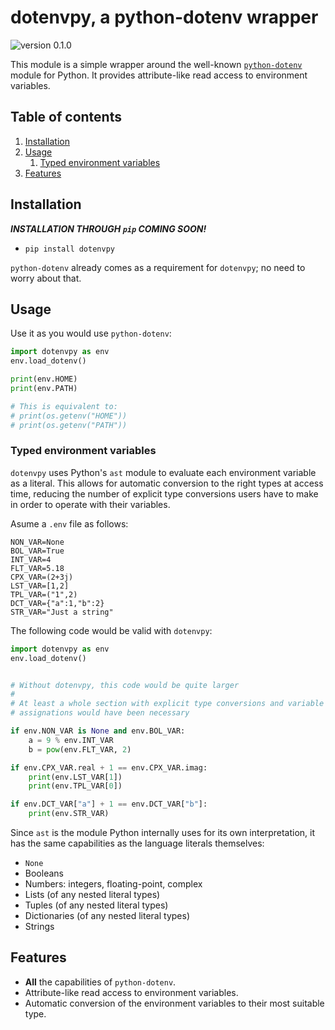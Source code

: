 # dotenvpy, a python-dotenv wrapper

![version 0.1.0](https://img.shields.io/badge/version-0.1.0-blue "version 0.1.0")

This module is a simple wrapper around the well-known [`python-dotenv`](https://pypi.org/project/python-dotenv/) module for Python. It provides attribute-like read access to environment variables.

## Table of contents

1. [Installation](#installation)
2. [Usage](#usage)
   1. [Typed environment variables](#typed-environment-variables)
3. [Features](#features)

## Installation

**_INSTALLATION THROUGH `pip` COMING SOON!_**

- `pip install dotenvpy`

`python-dotenv` already comes as a requirement for `dotenvpy`; no need to worry about that.

## Usage

Use it as you would use `python-dotenv`:

```python
import dotenvpy as env
env.load_dotenv()

print(env.HOME)
print(env.PATH)

# This is equivalent to:
# print(os.getenv("HOME"))
# print(os.getenv("PATH"))
```

### Typed environment variables

`dotenvpy` uses Python's `ast` module to evaluate each environment variable as a literal. This allows for automatic conversion to the right types at access time, reducing the number of explicit type conversions users have to make in order to operate with their variables.

Asume a `.env` file as follows:

```dotenv
NON_VAR=None
BOL_VAR=True
INT_VAR=4
FLT_VAR=5.18
CPX_VAR=(2+3j)
LST_VAR=[1,2]
TPL_VAR=("1",2)
DCT_VAR={"a":1,"b":2}
STR_VAR="Just a string"
```

The following code would be valid with `dotenvpy`:

```python
import dotenvpy as env
env.load_dotenv()


# Without dotenvpy, this code would be quite larger
#
# At least a whole section with explicit type conversions and variable
# assignations would have been necessary

if env.NON_VAR is None and env.BOL_VAR:
    a = 9 % env.INT_VAR
    b = pow(env.FLT_VAR, 2)

if env.CPX_VAR.real + 1 == env.CPX_VAR.imag:
    print(env.LST_VAR[1])
    print(env.TPL_VAR[0])

if env.DCT_VAR["a"] + 1 == env.DCT_VAR["b"]:
    print(env.STR_VAR)
```

Since `ast` is the module Python internally uses for its own interpretation, it has the same capabilities as the language literals themselves:

- `None`
- Booleans
- Numbers: integers, floating-point, complex
- Lists (of any nested literal types)
- Tuples (of any nested literal types)
- Dictionaries (of any nested literal types)
- Strings

## Features

- **All** the capabilities of `python-dotenv`.
- Attribute-like read access to environment variables.
- Automatic conversion of the environment variables to their most suitable type.
